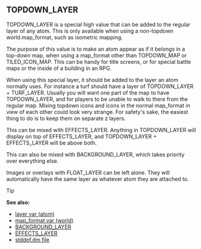 ## TOPDOWN_LAYER


TOPDOWN_LAYER is a special high value that can be added to the
regular layer of any atom. This is only available when using a
non-topdown world.map_format, such as isometric mapping. 

The
purpose of this value is to make an atom appear as if it belongs in a
top-down map, when using a map_format other than TOPDOWN_MAP or
TILED_ICON_MAP. This can be handy for title screens, or for special
battle maps or the inside of a building in an RPG. 

When using
this special layer, it should be added to the layer an atom normally
uses. For instance a turf should have a layer of TOPDOWN_LAYER +
TURF_LAYER. Usually you will want one part of the map to have
TOPDOWN_LAYER, and for players to be unable to walk to there from the
regular map. Mixing topdown icons and icons in the normal map_format in
view of each other could look very strange. For safety\'s sake, the
easiest thing to do is to keep them on separate z layers. 

This
can be mixed with EFFECTS_LAYER. Anything in TOPDOWN_LAYER will display
on top of EFFECTS_LAYER, and TOPDOWN_LAYER + EFFECTS_LAYER will be above
both. 

This can also be mixed with BACKGROUND_LAYER, which takes
priority over everything else. 

Images or overlays with
FLOAT_LAYER can be left alone. They will automatically have the same
layer as whatever atom they are attached to.

> [!TIP] 
> **See also:**
> +   [layer var (atom)](/ref/atom/var/layer.md) 
> +   [map_format var (world)](/ref/world/var/map_format.md) 
> +   [BACKGROUND_LAYER](/ref/%7Bnotes%7D/BACKGROUND_LAYER.md) 
> +   [EFFECTS_LAYER](/ref/%7Bnotes%7D/EFFECTS_LAYER.md) 
> +   [stddef.dm file](/ref/%7B%7Bappendix%7D%7D/stddef%2edm.md) 